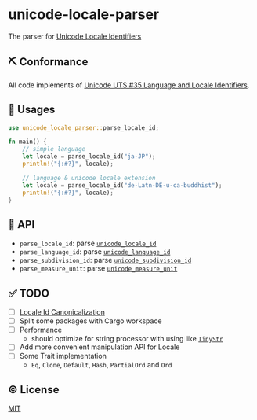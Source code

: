 # unicode-locale-parser

The parser for [Unicode Locale Identifiers](https://unicode.org/reports/tr35/#Unicode_locale_identifier)


## ⛏️ Conformance

All code implements of [Unicode UTS #35 Language and Locale Identifiers](https://unicode.org/reports/tr35/#Identifiers).


## 🚀 Usages

```rs
use unicode_locale_parser::parse_locale_id;

fn main() {
    // simple language
    let locale = parse_locale_id("ja-JP");
    println!("{:#?}", locale);

    // language & unicode locale extension
    let locale = parse_locale_id("de-Latn-DE-u-ca-buddhist");
    println!("{:#?}", locale);
}
```


## 🤝 API
- `parse_locale_id`: parse [`unicode_locale_id`](https://unicode.org/reports/tr35/#unicode_locale_id)
- `parse_language_id`: parse [`unicode_language_id`](https://unicode.org/reports/tr35/#unicode_language_id)
- `parse_subdivision_id`: parse [`unicode_subdivision_id`](https://unicode.org/reports/tr35/#unicode_subdivision_id)
- `parse_measure_unit`: parse [`unicode_measure_unit`](https://unicode.org/reports/tr35/#unicode_measure_unit)


## ✅ TODO
- [ ] [Locale Id Canonicalization](https://unicode.org/reports/tr35/#LocaleId_Canonicalization)
- [ ] Split some packages with Cargo workspace
- [ ] Performance
  - should optimize for string processor with using like [`TinyStr`](https://github.com/zbraniecki/tinystr)
- [ ] Add more convenient manipulation API for Locale
- [ ] Some Trait implementation
  - `Eq`, `Clone`, `Default`, `Hash`, `PartialOrd` and `Ord`


## ©️ License

[MIT](https://opensource.org/licenses/MIT)